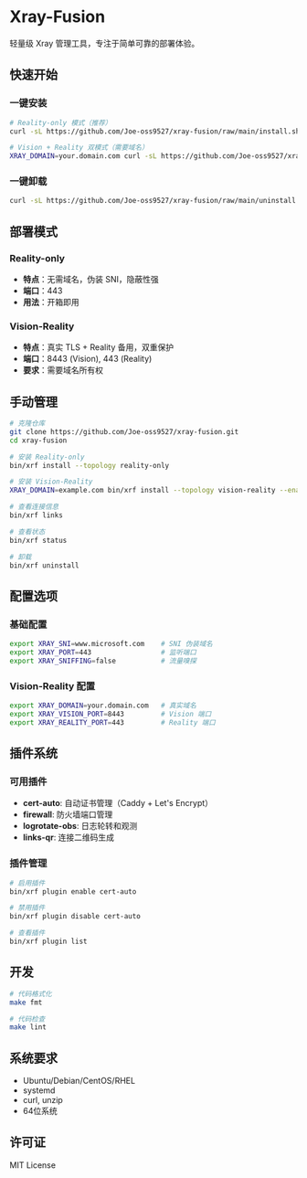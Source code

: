 # Xray-Fusion

轻量级 Xray 管理工具，专注于简单可靠的部署体验。

## 快速开始

### 一键安装
```bash
# Reality-only 模式（推荐）
curl -sL https://github.com/Joe-oss9527/xray-fusion/raw/main/install.sh | bash

# Vision + Reality 双模式（需要域名）
XRAY_DOMAIN=your.domain.com curl -sL https://github.com/Joe-oss9527/xray-fusion/raw/main/install.sh | bash -s -- --topology vision-reality --enable-plugins cert-auto
```

### 一键卸载
```bash
curl -sL https://github.com/Joe-oss9527/xray-fusion/raw/main/uninstall.sh | bash
```

## 部署模式

### Reality-only
- **特点**：无需域名，伪装 SNI，隐蔽性强
- **端口**：443
- **用法**：开箱即用

### Vision-Reality
- **特点**：真实 TLS + Reality 备用，双重保护
- **端口**：8443 (Vision), 443 (Reality)
- **要求**：需要域名所有权

## 手动管理

```bash
# 克隆仓库
git clone https://github.com/Joe-oss9527/xray-fusion.git
cd xray-fusion

# 安装 Reality-only
bin/xrf install --topology reality-only

# 安装 Vision-Reality
XRAY_DOMAIN=example.com bin/xrf install --topology vision-reality --enable-plugins cert-auto

# 查看连接信息
bin/xrf links

# 查看状态
bin/xrf status

# 卸载
bin/xrf uninstall
```

## 配置选项

### 基础配置
```bash
export XRAY_SNI=www.microsoft.com    # SNI 伪装域名
export XRAY_PORT=443                 # 监听端口
export XRAY_SNIFFING=false           # 流量嗅探
```

### Vision-Reality 配置
```bash
export XRAY_DOMAIN=your.domain.com   # 真实域名
export XRAY_VISION_PORT=8443         # Vision 端口
export XRAY_REALITY_PORT=443         # Reality 端口
```

## 插件系统

### 可用插件
- **cert-auto**: 自动证书管理（Caddy + Let's Encrypt）
- **firewall**: 防火墙端口管理
- **logrotate-obs**: 日志轮转和观测
- **links-qr**: 连接二维码生成

### 插件管理
```bash
# 启用插件
bin/xrf plugin enable cert-auto

# 禁用插件
bin/xrf plugin disable cert-auto

# 查看插件
bin/xrf plugin list
```

## 开发

```bash
# 代码格式化
make fmt

# 代码检查
make lint
```

## 系统要求

- Ubuntu/Debian/CentOS/RHEL
- systemd
- curl, unzip
- 64位系统

## 许可证

MIT License